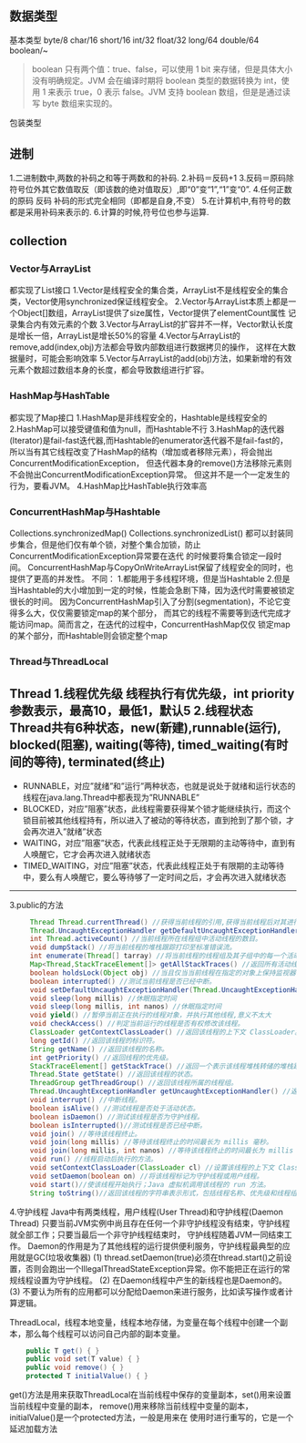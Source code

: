 ## 数据类型
基本类型
    byte/8
    char/16
    short/16
    int/32
    float/32
    long/64
    double/64
    boolean/~
>boolean 只有两个值：true、false，可以使用 1 bit 来存储，但是具体大小没有明确规定。JVM 会在编译时期将 boolean 类型的数据转换为 int，使用 1 来表示 true，0 表示 false。JVM 支持 boolean 数组，但是是通过读写 byte 数组来实现的。

包装类型

## 进制
1.二进制数中,两数的补码之和等于两数和的补码.
2.补码＝反码+1
3.反码＝原码除符号位外其它数值取反（即该数的绝对值取反）,即“0”变“1”,“1”变“0”.
4.任何正数的原码 反码 补码的形式完全相同（即都是自身,不变）
5.在计算机中,有符号的数都是采用补码来表示的.
6.计算的时候,符号位也参与运算.

## collection

### Vector与ArrayList

都实现了List接口
1.Vector是线程安全的集合类，ArrayList不是线程安全的集合类，Vector使用synchronized保证线程安全。
2.Vector与ArrayList本质上都是一个Object[]数组，ArrayList提供了size属性，Vector提供了elementCount属性
记录集合内有效元素的个数
3.Vector与ArrayList的扩容并不一样，Vector默认长度是增长一倍，ArrayList是增长50%的容量
4.Vector与ArrayList的remove,add(index,obj)方法都会导致内部数组进行数据拷贝的操作，
这样在大数据量时，可能会影响效率
5.Vector与ArrayList的add(obj)方法，如果新增的有效元素个数超过数组本身的长度，都会导致数组进行扩容。

### HashMap与HashTable

都实现了Map接口
1.HashMap是非线程安全的，Hashtable是线程安全的
2.HashMap可以接受键值和值为null，而Hashtable不行
3.HashMap的迭代器(Iterator)是fail-fast迭代器,而Hashtable的enumerator迭代器不是fail-fast的，
所以当有其它线程改变了HashMap的结构（增加或者移除元素），将会抛出ConcurrentModificationException，
但迭代器本身的remove()方法移除元素则不会抛出ConcurrentModificationException异常。
但这并不是一个一定发生的行为，要看JVM。
4.HashMap比HashTable执行效率高

### ConcurrentHashMap与Hashtable

Collections.synchronizedMap()
Collections.synchronizedList()
都可以封装同步集合，但是他们仅有单个锁，对整个集合加锁，防止ConcurrentModificationException异常要在迭代
的时候要将集合锁定一段时间。
ConcurrentHashMap与CopyOnWriteArrayList保留了线程安全的同时，也提供了更高的并发性。
不同：
1.都能用于多线程环境，但是当Hashtable
2.但是当Hashtable的大小增加到一定的时候，性能会急剧下降，因为迭代时需要被锁定很长的时间。
因为ConcurrentHashMap引入了分割(segmentation)，不论它变得多么大，仅仅需要锁定map的某个部分，
而其它的线程不需要等到迭代完成才能访问map。简而言之，在迭代的过程中，ConcurrentHashMap仅仅
锁定map的某个部分，而Hashtable则会锁定整个map

### Thread与ThreadLocal
Thread
1.线程优先级
线程执行有优先级，int priority参数表示，最高10，最低1，默认5
2.线程状态
Thread共有6种状态，new(新建),runnable(运行), blocked(阻塞), waiting(等待), timed_waiting(有时间的等待), terminated(终止)
---------------------
* RUNNABLE，对应”就绪”和”运行”两种状态，也就是说处于就绪和运行状态的线程在java.lang.Thread中都表现为”RUNNABLE”
* BLOCKED，对应”阻塞”状态，此线程需要获得某个锁才能继续执行，而这个锁目前被其他线程持有，所以进入了被动的等待状态，直到抢到了那个锁，才会再次进入”就绪”状态
* WAITING，对应”阻塞”状态，代表此线程正处于无限期的主动等待中，直到有人唤醒它，它才会再次进入就绪状态
* TIMED_WAITING，对应”阻塞”状态，代表此线程正处于有限期的主动等待中，要么有人唤醒它，要么等待够了一定时间之后，才会再次进入就绪状态
--------------------- 
3.public的方法
```java
	 Thread Thread.currentThread() //获得当前线程的引用,获得当前线程后对其进行操作。 
	 Thread.UncaughtExceptionHandler getDefaultUncaughtExceptionHandler() //返回线程由于未捕获到异常而突然终止时调用的默认处理程序。 
	 int Thread.activeCount() //当前线程所在线程组中活动线程的数目。 
	 void dumpStack() //将当前线程的堆栈跟踪打印至标准错误流。 
	 int enumerate(Thread[] tarray) //将当前线程的线程组及其子组中的每一个活动线程复制到指定的数组中。 
	 Map<Thread,StackTraceElement[]> getAllStackTraces() //返回所有活动线程的堆栈跟踪的一个映射。 
	 boolean holdsLock(Object obj) //当且仅当当前线程在指定的对象上保持监视器锁时，才返回 true。 
	 boolean interrupted() //测试当前线程是否已经中断。 
	 void setDefaultUncaughtExceptionHandler(Thread.UncaughtExceptionHandler eh) //设置当线程由于未捕获到异常而突然终止，并且没有为该线程定义其他处理程序时所调用的默认处理程序, 
	 void sleep(long millis) //休眠指定时间 
	 void sleep(long millis, int nanos) //休眠指定时间 
	 void yield() //暂停当前正在执行的线程对象，并执行其他线程,意义不太大 
	 void checkAccess() //判定当前运行的线程是否有权修改该线程。 
	 ClassLoader getContextClassLoader() //返回该线程的上下文 ClassLoader。 
	 long getId() //返回该线程的标识符。 
	 String getName() //返回该线程的名称。 
	 int getPriority() //返回线程的优先级。 
	 StackTraceElement[] getStackTrace() //返回一个表示该线程堆栈转储的堆栈跟踪元素数组。 
	 Thread.State getState() //返回该线程的状态。 
	 ThreadGroup getThreadGroup() //返回该线程所属的线程组。 
	 Thread.UncaughtExceptionHandler getUncaughtExceptionHandler() //返回该线程由于未捕获到异常而突然终止时调用的处理程序。 
	 void interrupt() //中断线程。 
	 boolean isAlive() //测试线程是否处于活动状态。 
	 boolean isDaemon() //测试该线程是否为守护线程。 
	 boolean isInterrupted()//测试线程是否已经中断。 
	 void join() //等待该线程终止。 
	 void join(long millis) //等待该线程终止的时间最长为 millis 毫秒。 
	 void join(long millis, int nanos) //等待该线程终止的时间最长为 millis 毫秒 + nanos 纳秒。 
	 void run() //线程启动后执行的方法。 
	 void setContextClassLoader(ClassLoader cl) //设置该线程的上下文 ClassLoader。 
	 void setDaemon(boolean on) //将该线程标记为守护线程或用户线程。 
	 void start()//使该线程开始执行；Java 虚拟机调用该线程的 run 方法。 
	 String toString()//返回该线程的字符串表示形式，包括线程名称、优先级和线程组。 
```
4.守护线程
Java中有两类线程，用户线程(User Thread)和守护线程(Daemon Thread)
只要当前JVM实例中尚且存在任何一个非守护线程没有结束，守护线程就全部工作；只要当最后一个非守护线程结束时，
守护线程随着JVM一同结束工作。
Daemon的作用是为了其他线程的运行提供便利服务，守护线程最典型的应用就是GC(垃圾收集器)
(1) thread.setDaemon(true)必须在thread.start()之前设置，否则会跑出一个IllegalThreadStateException异常。你不能把正在运行的常规线程设置为守护线程。
(2) 在Daemon线程中产生的新线程也是Daemon的。 
(3) 不要认为所有的应用都可以分配给Daemon来进行服务，比如读写操作或者计算逻辑。 

ThreadLocal，线程本地变量，线程本地存储，为变量在每个线程中创建一个副本，那么每个线程可以访问自己内部的副本变量。
```java
	public T get() { }
	public void set(T value) { }
	public void remove() { }
	protected T initialValue() { }
```
get()方法是用来获取ThreadLocal在当前线程中保存的变量副本，set()用来设置当前线程中变量的副本，
remove()用来移除当前线程中变量的副本，initialValue()是一个protected方法，一般是用来在
使用时进行重写的，它是一个延迟加载方法















